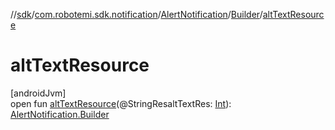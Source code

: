 //[sdk](../../../../index.md)/[com.robotemi.sdk.notification](../../index.md)/[AlertNotification](../index.md)/[Builder](index.md)/[altTextResource](alt-text-resource.md)

# altTextResource

[androidJvm]\
open fun [altTextResource](alt-text-resource.md)(@StringResaltTextRes: [Int](https://kotlinlang.org/api/latest/jvm/stdlib/kotlin/-int/index.html)): [AlertNotification.Builder](index.md)
